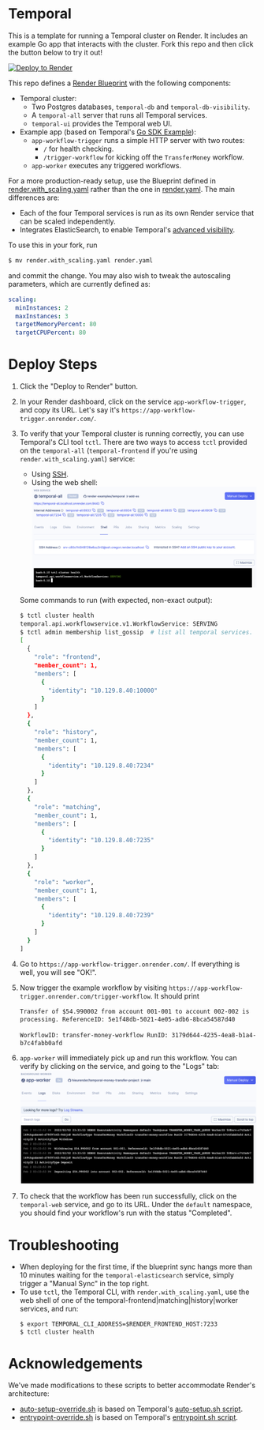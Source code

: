 # Temporal 

This is a template for running a Temporal cluster on Render. It includes an example Go app that interacts with the cluster. Fork this repo and then click the button below to try it out!

[![Deploy to Render](https://render.com/images/deploy-to-render-button.svg)](https://render.com/deploy)

This repo defines a [Render Blueprint](https://render.com/docs/blueprint-spec) with the following components:
- Temporal cluster:
  - Two Postgres databases, `temporal-db` and `temporal-db-visibility`.
  - A `temporal-all` server that runs all Temporal services.
  - `temporal-ui` provides the Temporal web UI.
- Example app (based on Temporal's [Go SDK Example](https://github.com/temporalio/money-transfer-project-template-go)):
  - `app-workflow-trigger` runs a simple HTTP server with two routes:
    - `/` for health checking.
    - `/trigger-workflow` for kicking off the `TransferMoney` workflow.
  - `app-worker` executes any triggered workflows.

For a more production-ready setup, use the Blueprint defined in [render.with_scaling.yaml](render.with_scaling.yaml) rather than the one in [render.yaml](render.yaml). The main differences are:
- Each of the four Temporal services is run as its own Render service that can be scaled independently.
- Integrates ElasticSearch, to enable Temporal's [advanced visibility](https://docs.temporal.io/docs/content/what-is-advanced-visibility/).

To use this in your fork, run
```bash
$ mv render.with_scaling.yaml render.yaml
```
and commit the change. You may also wish to tweak the autoscaling parameters, which are currently defined as:
```yaml
scaling:
  minInstances: 2
  maxInstances: 3
  targetMemoryPercent: 80
  targetCPUPercent: 80
```

# Deploy Steps

1. Click the "Deploy to Render" button.
2. In your Render dashboard, click on the service `app-workflow-trigger`, and copy its URL. Let's say it's `https://app-workflow-trigger.onrender.com/`.
3. To verify that your Temporal cluster is running correctly, you can use Temporal's CLI tool `tctl`. There are two ways to access `tctl` provided on the `temporal-all` (`temporal-frontend` if you're using `render.with_scaling.yaml`) service:
    - Using [SSH](https://render.com/docs/ssh).
    - Using the web shell:
      ![web-shell](./assets/temporal-shell.png)
    
   Some commands to run (with expected, non-exact output):
    ```bash
    $ tctl cluster health
    temporal.api.workflowservice.v1.WorkflowService: SERVING
    $ tctl admin membership list_gossip  # list all temporal services.
    [
      {
        "role": "frontend",
        "member_count": 1,
        "members": [
          {
            "identity": "10.129.8.40:10000"
          }
        ]
      },
      {
        "role": "history",
        "member_count": 1,
        "members": [
          {
            "identity": "10.129.8.40:7234"
          }
        ]
      },
      {
        "role": "matching",
        "member_count": 1,
        "members": [
          {
            "identity": "10.129.8.40:7235"
          }
        ]
      },
      {
        "role": "worker",
        "member_count": 1,
        "members": [
          {
            "identity": "10.129.8.40:7239"
          }
        ]
      }
    ]
    ```
4. Go to `https://app-workflow-trigger.onrender.com/`. If everything is well, you will see "OK!".
5. Now trigger the example workflow by visiting `https://app-workflow-trigger.onrender.com/trigger-workflow`. It should print
    ```
    Transfer of $54.990002 from account 001-001 to account 002-002 is processing. ReferenceID: 5e1f48db-5021-4e05-adb6-8bca54587d40

    WorkflowID: transfer-money-workflow RunID: 3179d644-4235-4ea8-b1a4-b7c4fabb0afd
    ```
6. `app-worker` will immediately pick up and run this workflow. You can verify by clicking on the service, and going to the "Logs" tab:
![app-worker-logs](./assets/worker-logs.png)
7. To check that the workflow has been run successfully, click on the `temporal-web` service, and go to its URL. Under the `default` namespace, you should find your workflow's run with the status "Completed".

# Troubleshooting

- When deploying for the first time, if the blueprint sync hangs more than 10 minutes waiting for the `temporal-elasticsearch` service, simply trigger a "Manual Sync" in the top right.
- To use `tctl`, the Temporal CLI, with `render.with_scaling.yaml`, use the web shell of one of the temporal-frontend|matching|history|worker services, and run:
    ```
    $ export TEMPORAL_CLI_ADDRESS=$RENDER_FRONTEND_HOST:7233
    $ tctl cluster health
    ```

# Acknowledgements

We've made modifications to these scripts to better accommodate Render's architecture:
- [auto-setup-override.sh](temporal-cluster/server/auto-setup/auto-setup-override.sh) is based on Temporal's [auto-setup.sh script](https://github.com/temporalio/temporal/blob/077d39c775/docker/auto-setup.sh).
- [entrypoint-override.sh](temporal-cluster/server/entrypoint_override.sh) is based on Temporal's [entrypoint.sh script](https://github.com/temporalio/temporal/blob/077d39c775/docker/entrypoint.sh).
